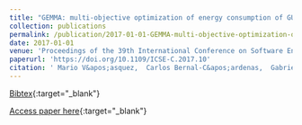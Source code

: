 ```yaml
---
title: "GEMMA: multi-objective optimization of energy consumption of GUIs in Android apps"
collection: publications
permalink: /publication/2017-01-01-GEMMA-multi-objective-optimization-of-energy-consumption-of-GUIs-in-Android-apps
date: 2017-01-01
venue: 'Proceedings of the 39th International Conference on Software Engineering, ICSE 2017, Buenos Aires, Argentina, May 20-28, 2017 - Companion Volume'
paperurl: 'https://doi.org/10.1109/ICSE-C.2017.10'
citation: ' Mario V&apos;asquez,  Carlos Bernal-C&apos;ardenas,  Gabriele Bavota,  Rocco Oliveto,  Massimiliano Di Penta,  Denys Poshyvanyk, &quot;GEMMA: multi-objective optimization of energy consumption of GUIs in Android apps.&quot; Proceedings of the 39th International Conference on Software Engineering, ICSE 2017, Buenos Aires, Argentina, May 20-28, 2017 - Companion Volume, 2017.'
---
```

[Bibtex](https://dblp.org/rec/bib/conf/icse/VasquezBBOPP17){:target="_blank"}

[Access paper here](https://doi.org/10.1109/ICSE-C.2017.10){:target="_blank"}
